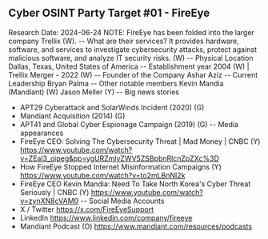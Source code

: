 ## Cyber OSINT Party Target #01 - FireEye
Research Date: 2024-06-24
NOTE: FireEye has been folded into the larger company Trellix (W).
-- What are their services?
It provides hardware, software, and services to investigate cybersecurity attacks, protect against malicious software, and analyze IT security risks. (W)
-- Physical Location
Dallas, Texas, United States of America
-- Establishment year
2004 (W) | Trellix Merger - 2022 (W)
-- Founder of the Company
Ashar Aziz
-- Current Leadership
Bryan Palma
-- Other notable members
Kevin Mandia (Mandiant) (W)
Jason Meller (Y)
-- Big news stories
* APT29 Cyberattack and SolarWinds Incident (2020) (G)
* Mandiant Acquisition (2014) (G)
* APT41 and Global Cyber Espionage Campaign (2019) (G)
-- Media appearances
* FireEye CEO: Solving The Cybersecurity Threat | Mad Money | CNBC (Y)
https://www.youtube.com/watch?v=ZEal3_oipeg&pp=ygURZmlyZWV5ZSBpbnRlcnZpZXc%3D
* How FireEye Stopped Internet Misinformation Campaigns (Y)
https://www.youtube.com/watch?v=to2mLBnNI2k
* FireEye CEO Kevin Mandia: Need To Take North Korea's Cyber Threat Seriously | CNBC (Y)
https://www.youtube.com/watch?v=zynXN8cVAM0
-- Social Media Accounts
* X / Twitter
https://x.com/FireEyeSupport
* LinkedIn
https://www.linkedin.com/company/fireeye
* Mandiant Podcast (O)
https://www.mandiant.com/resources/podcasts



